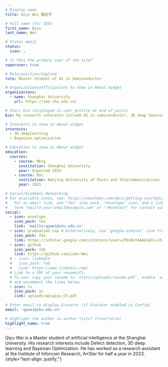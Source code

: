 ```yaml
---
# Display name
title: Qiyu Wei 魏启宇

# Full name (for SEO)
first_name: Qiyu
last_name: Wei

# Status emoji
status:
  icon: ☕️

# Is this the primary user of the site?
superuser: true

# Role/position/tagline
role: Master Student of AI in Semiconductor 

# Organizations/Affiliations to show in About widget
organizations:
  - name: Shanghai University
    url: https://sme.shu.edu.cn/

# Short bio (displayed in user profile at end of posts)
bio: My research interests include AI in semiconductor, 3D deep learning and Bayesian Optimisation.

# Interests to show in About widget
interests:
  - 3D deeplearning
  - Bayesian optimisation

# Education to show in About widget
education:
  courses:
    - course: MEng 
      institution: Shanghai University
      year: Expected 2024
    - course: BSc
      institution: Nanjing University of Posts and Telecommunications
      year: 2021

# Social/Academic Networking
# For available icons, see: https://wowchemy.com/docs/getting-started/page-builder/#icons
#   For an email link, use "fas" icon pack, "envelope" icon, and a link in the
#   form "mailto:your-email@example.com" or "/#contact" for contact widget.
social:
  - icon: envelope
    icon_pack: fas
    link: 'mailto:qywei@shu.edu.cn'
  - icon: graduation-cap # Alternatively, use `google-scholar` icon from `ai` icon pack
    icon_pack: fas
    link: https://scholar.google.com/citations?user=jPbsQvYAAAAJ&hl=zh-TW/
  - icon: github
    icon_pack: fab
    link: https://github.com/Luke-Wei
  # - icon: linkedin
  #   icon_pack: fab
  #   link: https://www.linkedin.com/
  # Link to a PDF of your resume/CV.
  # To use: copy your resume to `static/uploads/resume.pdf`, enable `ai` icons in `params.yaml`,
  # and uncomment the lines below.
  - icon: cv
    icon_pack: ai
    link: uploads/weiqiyu_CV.pdf

# Enter email to display Gravatar (if Gravatar enabled in Config)
email: 'qywei@shu.edu.cn'

# Highlight the author in author lists? (true/false)
highlight_name: true
---
```

Qiyu Wei is a Master student of artificial intelligence at the Shanghai University. His research interests include Defect detection, 3D deep learning and Bayesian Optimization. He has worked as a research assistant at the Institute of Inforcom Research, A*Star for half a year in 2023.
{style="text-align: justify;"}
